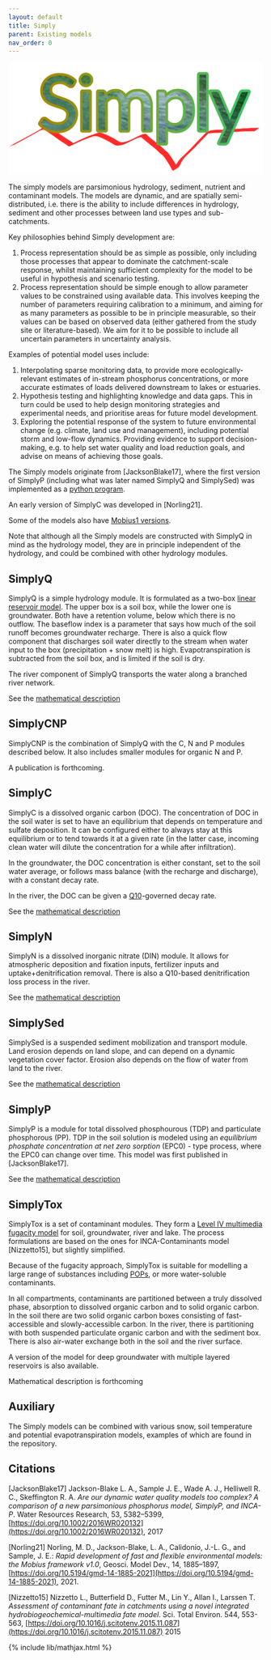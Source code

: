 ```yaml
---
layout: default
title: Simply
parent: Existing models
nav_order: 0
---
```


![Simply](../img/SimplyLogo.png)

The simply models are parsimonious hydrology, sediment, nutrient and contaminant models. The models are dynamic, and are spatially semi-distributed, i.e. there is the ability to include differences in hydrology, sediment and other processes between land use types and sub-catchments.

Key philosophies behind Simply development are:

1. Process representation should be as simple as possible, only including those processes that appear to dominate the catchment-scale response, whilst maintaining sufficient complexity for the model to be useful in hypothesis and scenario testing.
2. Process representation should be simple enough to allow parameter values to be constrained using available data. This involves keeping the number of parameters requiring calibration to a minimum, and aiming for as many parameters as possible to be in principle measurable, so their values can be based on observed data (either gathered from the study site or literature-based). We aim for it to be possible to include all uncertain parameters in uncertainty analysis.

Examples of potential model uses include:

1. Interpolating sparse monitoring data, to provide more ecologically-relevant estimates of in-stream phosphorus concentrations, or more accurate estimates of loads delivered downstream to lakes or estuaries.
2. Hypothesis testing and highlighting knowledge and data gaps. This in turn could be used to help design monitoring strategies and experimental needs, and prioritise areas for future model development.
3. Exploring the potential response of the system to future environmental change (e.g. climate, land use and management), including potential storm and low-flow dynamics.
Providing evidence to support decision-making, e.g. to help set water quality and load reduction goals, and advise on means of achieving those goals.

The Simply models originate from \[JacksonBlake17\], where the first version of SimplyP (including what was later named SimplyQ and SimplySed) was implemented as a [python program](https://github.com/LeahJB/SimplyP).

An early version of SimplyC was developed in \[Norling21\].

Some of the models also have [Mobius1 versions](https://github.com/NIVANorge/Mobius/tree/master/Applications/SimplyP).

Note that although all the Simply models are constructed with SimplyQ in mind as the hydrology model, they are in principle independent of the hydrology, and could be combined with other hydrology modules.

## SimplyQ

SimplyQ is a simple hydrology module. It is formulated as a two-box [linear reservoir model](https://en.wikipedia.org/wiki/Runoff_model_(reservoir)). The upper box is a soil box, while the lower one is groundwater. Both have a retention volume, below which there is no outflow. The baseflow index is a parameter that says how much of the soil runoff becomes groundwater recharge. There is also a quick flow component that discharges soil water directly to the stream when water input to the box (precipitation + snow melt) is high. Evapotranspiration is subtracted from the soil box, and is limited if the soil is dry.

The river component of SimplyQ transports the water along a branched river network.

See the [mathematical description](autogen/simplycnp.html#simplyq)

## SimplyCNP

SimplyCNP is the combination of SimplyQ with the C, N and P modules described below. It also includes smaller modules for organic N and P.

A publication is forthcoming.

## SimplyC

SimplyC is a dissolved organic carbon (DOC). The concentration of DOC in the soil water is set to have an equilibrium that depends on temperature and sulfate deposition. It can be configured either to always stay at this equilibrium or to tend towards it at a given rate (in the latter case, incoming clean water will dilute the concentration for a while after infiltration).

In the groundwater, the DOC concentration is either constant, set to the soil water average, or follows mass balance (with the recharge and discharge), with a constant decay rate.

In the river, the DOC can be given a [Q10](https://en.wikipedia.org/wiki/Q10_(temperature_coefficient))-governed decay rate.

See the [mathematical description](autogen/simplycnp.html#simplyc-land)

## SimplyN

SimplyN is a dissolved inorganic nitrate (DIN) module. It allows for atmospheric deposition and fixation inputs, fertilizer inputs and uptake+denitrification removal. There is also a Q10-based denitrification loss process in the river.

See the [mathematical description](autogen/simplycnp.html#simplyn)

## SimplySed

SimplySed is a suspended sediment mobilization and transport module. Land erosion depends on land slope, and can depend on a dynamic vegetation cover factor. Erosion also depends on the flow of water from land to the river.

See the [mathematical description](autogen/simplycnp.html#simplysed)

## SimplyP

SimplyP is a module for total dissolved phosphourous (TDP) and particulate phosphorous (PP). TDP in the soil solution is modeled using an *equilibrium phosphate concentration at net zero sorption* (EPC0) - type process, where the EPC0 can change over time. This model was first published in \[JacksonBlake17\].

See the [mathematical description](autogen/simplycnp.html#simplyp)

## SimplyTox

SimplyTox is a set of contaminant modules. They form a [Level IV multimedia fugacity model](https://en.wikipedia.org/wiki/Multimedia_fugacity_model) for soil, groundwater, river and lake. The process formulations are based on the ones for INCA-Contaminants model \[Nizzetto15\], but slightly simplified.

Because of the fugacity approach, SimplyTox is suitable for modelling a large range of substances including [POPs](https://en.wikipedia.org/wiki/Persistent_organic_pollutant), or more water-soluble contaminants.

In all compartments, contaminants are partitioned between a truly dissolved phase, absorption to dissolved organic carbon and to solid organic carbon. In the soil there are two solid organic carbon boxes consisting of fast-accessible and slowly-accessible carbon. In the river, there is partitioning with both suspended particulate organic carbon and with the sediment box. There is also air-water exchange both in the soil and the river surface.

A version of the model for deep groundwater with multiple layered reservoirs is also available.

Mathematical description is forthcoming

## Auxiliary

The Simply models can be combined with various snow, soil temperature and potential evapotranspiration models, examples of which are found in the repository.

## Citations

\[JacksonBlake17\] Jackson-Blake L. A., Sample J. E., Wade A. J., Helliwell R. C., Skeffington R. A. *Are our dynamic water quality models too complex? A comparison of a new parsimonious phosphorus model, SimplyP, and INCA-P*. Water Resources Research, 53, 5382–5399, [https://doi.org/10.1002/2016WR020132](https://doi.org/10.1002/2016WR020132), 2017

\[Norling21\] Norling, M. D., Jackson-Blake, L. A., Calidonio, J.-L. G., and Sample, J. E.: *Rapid development of fast and flexible environmental models: the Mobius framework v1.0*, Geosci. Model Dev., 14, 1885–1897, [https://doi.org/10.5194/gmd-14-1885-2021](https://doi.org/10.5194/gmd-14-1885-2021), 2021.

\[Nizzetto15\] Nizzetto L., Butterfield D., Futter M., Lin Y., Allan I., Larssen T. *Assessment of contaminant fate in catchments using a novel integrated hydrobiogeochemical-multimedia fate model*. Sci. Total Environ. 544, 553-563, [https://doi.org/10.1016/j.scitotenv.2015.11.087](https://doi.org/10.1016/j.scitotenv.2015.11.087) 2015

{% include lib/mathjax.html %}
